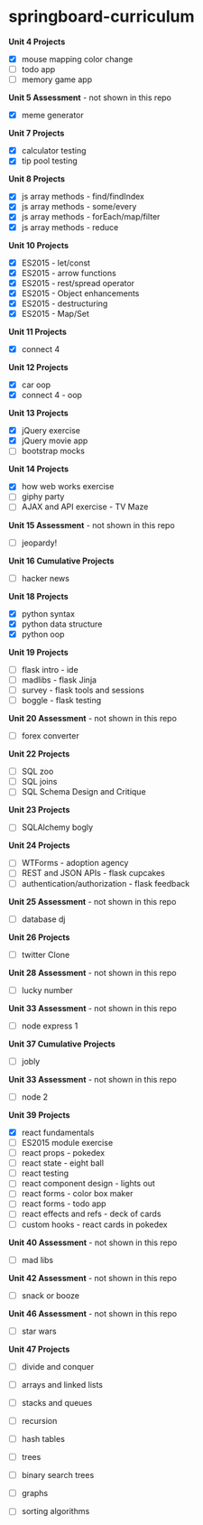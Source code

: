 # springboard-curriculum

**Unit 4 Projects**

- [x] mouse mapping color change
- [ ] todo app
- [ ] memory game app

**Unit 5 Assessment** - not shown in this repo

- [x] meme generator

**Unit 7 Projects**

- [x] calculator testing
- [x] tip pool testing

**Unit 8 Projects**

- [x] js array methods - find/findIndex
- [x] js array methods - some/every
- [x] js array methods - forEach/map/filter
- [x] js array methods - reduce

**Unit 10 Projects**

- [x] ES2015 - let/const
- [x] ES2015 - arrow functions
- [x] ES2015 - rest/spread operator
- [x] ES2015 - Object enhancements
- [x] ES2015 - destructuring
- [x] ES2015 - Map/Set

**Unit 11 Projects**

- [x] connect 4

**Unit 12 Projects**

- [x] car oop
- [x] connect 4 - oop

**Unit 13 Projects**

- [x] jQuery exercise
- [x] jQuery movie app
- [ ] bootstrap mocks

**Unit 14 Projects**

- [x] how web works exercise
- [ ] giphy party
- [ ] AJAX and API exercise - TV Maze

**Unit 15 Assessment** - not shown in this repo

- [ ] jeopardy!

**Unit 16 Cumulative Projects**

- [ ] hacker news

**Unit 18 Projects**

- [x] python syntax
- [x] python data structure
- [x] python oop

**Unit 19 Projects**

- [ ] flask intro - ide
- [ ] madlibs - flask Jinja
- [ ] survey - flask tools and sessions
- [ ] boggle - flask testing

**Unit 20 Assessment** - not shown in this repo

- [ ] forex converter

**Unit 22 Projects**

- [ ] SQL zoo
- [ ] SQL joins
- [ ] SQL Schema Design and Critique

**Unit 23 Projects**

- [ ] SQLAlchemy bogly

**Unit 24 Projects**

- [ ] WTForms - adoption agency
- [ ] REST and JSON APIs - flask cupcakes
- [ ] authentication/authorization - flask feedback

**Unit 25 Assessment** - not shown in this repo

- [ ] database dj

**Unit 26 Projects**

- [ ] twitter Clone

**Unit 28 Assessment** - not shown in this repo

- [ ] lucky number

**Unit 33 Assessment** - not shown in this repo

- [ ] node express 1

**Unit 37 Cumulative Projects**

- [ ] jobly

**Unit 33 Assessment** - not shown in this repo

- [ ] node 2

**Unit 39 Projects**

- [x] react fundamentals
- [ ] ES2015 module exercise
- [ ] react props - pokedex
- [ ] react state - eight ball
- [ ] react testing
- [ ] react component design - lights out
- [ ] react forms - color box maker
- [ ] react forms - todo app
- [ ] react effects and refs - deck of cards
- [ ] custom hooks - react cards in pokedex

**Unit 40 Assessment** - not shown in this repo

- [ ] mad libs

**Unit 42 Assessment** - not shown in this repo

- [ ] snack or booze

**Unit 46 Assessment** - not shown in this repo

- [ ] star wars

**Unit 47 Projects**

- [ ] divide and conquer
- [ ] arrays and linked lists
- [ ] stacks and queues
- [ ] recursion
- [ ] hash tables
- [ ] trees
- [ ] binary search trees
- [ ] graphs
- [ ] sorting algorithms


